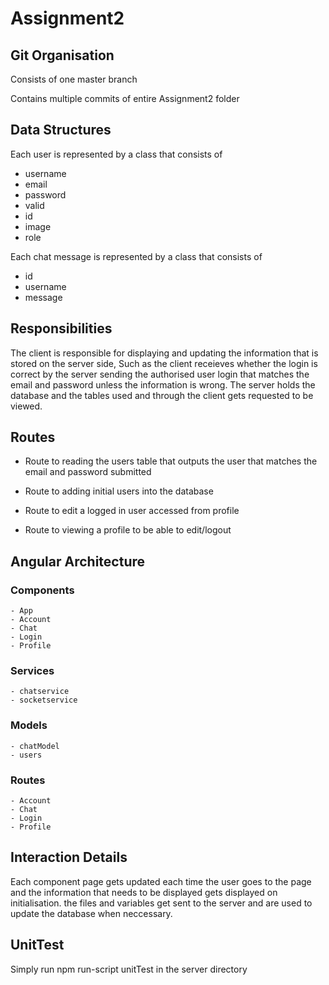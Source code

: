 # Assignment2

## Git Organisation

Consists of one master branch

Contains multiple commits of entire Assignment2 folder

## Data Structures

 Each user is represented by a class that consists of
 - username
 - email
 - password
 - valid
 - id
 - image
 - role

 Each chat message is represented by a class that consists of
 - id
 - username
 - message

## Responsibilities

The client is responsible for displaying and updating the information that is stored on the server side, Such as the client receieves whether the login is correct by the server sending the authorised user login that matches the email and password unless the information is wrong. The server holds the database and the tables used and through the client gets requested to be viewed.

## Routes

 - Route to reading the users table that outputs the user that matches the email and password submitted

 - Route to adding initial users into the database

 - Route to edit a logged in user accessed from profile

 - Route to viewing a profile to be able to edit/logout

## Angular Architecture
 ### Components
    - App
    - Account
    - Chat
    - Login
    - Profile
 ### Services
    - chatservice
    - socketservice
 ### Models
    - chatModel
    - users
 ### Routes
    - Account
    - Chat
    - Login
    - Profile

## Interaction Details
 Each component page gets updated each time the user goes to the page and the information that needs to be displayed gets displayed on initialisation. the files and variables get sent to the server and are used to update the database when neccessary.

## UnitTest
 Simply run npm run-script unitTest in the server directory